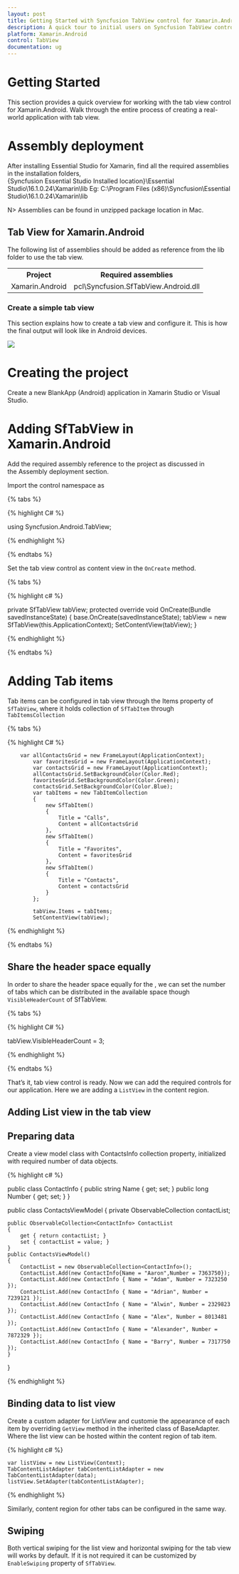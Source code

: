 ```yaml
---
layout: post
title: Getting Started with Syncfusion TabView control for Xamarin.Android 
description: A quick tour to initial users on Syncfusion TabView control for Xamarin.Android platform
platform: Xamarin.Android
control: TabView
documentation: ug
---
```


# Getting Started

This section provides a quick overview for working with the tab view control for Xamarin.Android. Walk through the entire process of creating a real-world application with tab view.

# Assembly deployment

After installing Essential Studio for Xamarin, find all the required assemblies in the installation folders,   
{Syncfusion Essential Studio Installed location}\Essential Studio\16.1.0.24\Xamarin\lib
Eg: C:\Program Files (x86)\Syncfusion\Essential Studio\16.1.0.24\Xamarin\lib

N> Assemblies can be found in unzipped package location in Mac.


## Tab View for Xamarin.Android

The following list of assemblies should be added as reference from the lib folder to use the tab view.

<table>
<tr>
<th>Project</th>
<th>Required assemblies</th>
</tr>
<tr>
<td>Xamarin.Android</td>
<td>pcl\Syncfusion.SfTabView.Android.dll</td>
</tr>
</table>

### Create a simple tab view

This section explains how to create a tab view and configure it. This is how the final output will look like in Android devices.

![](images/Getting-Started/xamarin_android_tabview.png)

# Creating the project

Create a new BlankApp (Android) application in Xamarin Studio or Visual Studio.

# Adding SfTabView in Xamarin.Android

Add the required assembly reference to the project as discussed in the Assembly deployment section.

Import the control namespace as

{% tabs %}

{% highlight C# %}

using Syncfusion.Android.TabView;

{% endhighlight %}

{% endtabs %}

Set the tab view control as content view in the `OnCreate` method.

{% tabs %}

{% highlight c# %}

private SfTabView tabView;
protected override void OnCreate(Bundle savedInstanceState)
    {
        base.OnCreate(savedInstanceState);
        tabView = new SfTabView(this.ApplicationContext);
        SetContentView(tabView);
    }
		
{% endhighlight %}

{% endtabs %}

# Adding Tab items

Tab items can be configured in tab view through the Items property of `SfTabView`, where it holds collection of `SfTabItem` through `TabItemsCollection`

{% tabs %}

{% highlight C# %}

        var allContactsGrid = new FrameLayout(ApplicationContext);
            var favoritesGrid = new FrameLayout(ApplicationContext);
            var contactsGrid = new FrameLayout(ApplicationContext);
            allContactsGrid.SetBackgroundColor(Color.Red);
            favoritesGrid.SetBackgroundColor(Color.Green);
            contactsGrid.SetBackgroundColor(Color.Blue);
            var tabItems = new TabItemCollection
            {
                new SfTabItem()
                {
                    Title = "Calls",
                    Content = allContactsGrid
                },
                new SfTabItem()
                {
                    Title = "Favorites",
                    Content = favoritesGrid
                },
                new SfTabItem()
                {
                    Title = "Contacts",
                    Content = contactsGrid
                }
            };

            tabView.Items = tabItems;
            SetContentView(tabView);

{% endhighlight %}

{% endtabs %}

## Share the header space equally

In order to share the header space equally for the , we can set the number of tabs which can be distributed in the available space though `VisibleHeaderCount` of SfTabView.

{% tabs %}

{% highlight C# %}

tabView.VisibleHeaderCount = 3;

{% endhighlight %}

{% endtabs %}

That’s it, tab view control is ready. Now we can add the required controls for our application.  Here we are adding a `ListView` in the content region.

## Adding List view in the tab view

## Preparing data

Create a view model class with ContactsInfo collection property, initialized with required number of data objects.

{% highlight c# %}

public class ContactInfo
{
	public string Name { get; set; }
	public long Number { get; set; }
}

public class ContactsViewModel
{
	private ObservableCollection<ContactInfo> contactList;

	public ObservableCollection<ContactInfo> ContactList
	{
		get { return contactList; }
		set { contactList = value; }
	}
	public ContactsViewModel()
	{
		ContactList = new ObservableCollection<ContactInfo>();
		ContactList.Add(new ContactInfo{Name = "Aaron",Number = 7363750});
		ContactList.Add(new ContactInfo { Name = "Adam", Number = 7323250 });
		ContactList.Add(new ContactInfo { Name = "Adrian", Number = 7239121 });
		ContactList.Add(new ContactInfo { Name = "Alwin", Number = 2329823 });
		ContactList.Add(new ContactInfo { Name = "Alex", Number = 8013481 });
		ContactList.Add(new ContactInfo { Name = "Alexander", Number = 7872329 });
		ContactList.Add(new ContactInfo { Name = "Barry", Number = 7317750 });
	}
}

{% endhighlight %}

## Binding data to list view

Create a custom adapter for ListView and customie the appearance of each item by overriding `GetView` method in the inherited class of BaseAdapter<T>. Where the list view can be hosted within the content region of tab item. 

{% highlight c# %}


    var listView = new ListView(Context);
    TabContentListAdapter tabContentListAdapter = new TabContentListAdapter(data);
    listView.SetAdapter(tabContentListAdapter);
    
{% endhighlight %}

Similarly, content region for other tabs can be configured in the same way.

## Swiping

Both vertical swiping for the list view and horizontal swiping for the tab view will works by default. If it is not required it can be customized by `EnableSwiping` property of `SfTabView`.
